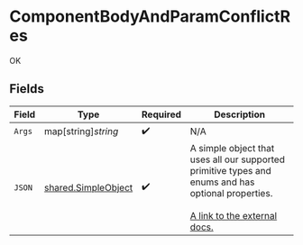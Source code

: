 # ComponentBodyAndParamConflictRes

OK


## Fields

| Field                                                                                                                                                             | Type                                                                                                                                                              | Required                                                                                                                                                          | Description                                                                                                                                                       |
| ----------------------------------------------------------------------------------------------------------------------------------------------------------------- | ----------------------------------------------------------------------------------------------------------------------------------------------------------------- | ----------------------------------------------------------------------------------------------------------------------------------------------------------------- | ----------------------------------------------------------------------------------------------------------------------------------------------------------------- |
| `Args`                                                                                                                                                            | map[string]*string*                                                                                                                                               | :heavy_check_mark:                                                                                                                                                | N/A                                                                                                                                                               |
| `JSON`                                                                                                                                                            | [shared.SimpleObject](../../../pkg/models/shared/simpleobject.md)                                                                                                 | :heavy_check_mark:                                                                                                                                                | A simple object that uses all our supported primitive types and enums and has optional properties.<br/><br/>[A link to the external docs.](https://docs.speakeasyapi.dev) |